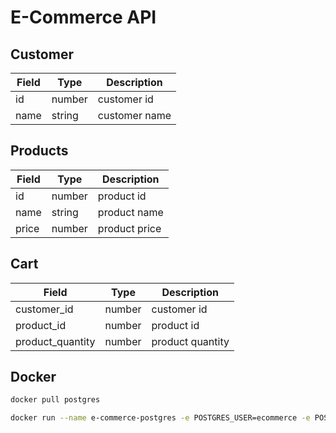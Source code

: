 # E-Commerce API

## Customer

| Field | Type   | Description   |
| ----- | ------ | ------------- |
| id    | number | customer id   |
| name  | string | customer name |

## Products

| Field | Type   | Description   |
| ----- | ------ | ------------- |
| id    | number | product id    |
| name  | string | product name  |
| price | number | product price |

## Cart

| Field            | Type   | Description      |
| ---------------- | ------ | ---------------- |
| customer_id      | number | customer id      |
| product_id       | number | product id       |
| product_quantity | number | product quantity |

## Docker

```bash
docker pull postgres

docker run --name e-commerce-postgres -e POSTGRES_USER=ecommerce -e POSTGRES_PASSWORD=ecommerce -d postgres
```
